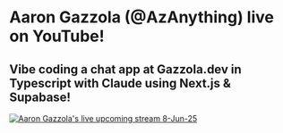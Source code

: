 # Aaron Gazzola (@AzAnything) live on YouTube! 
## Vibe coding a chat app at Gazzola.dev in Typescript with Claude using Next.js & Supabase!
[![Aaron Gazzola's live upcoming stream 8-Jun-25](https://github.com/user-attachments/assets/dc23efc9-2638-4535-8aed-991d8d1fd5b5)](https://youtube.com/live/rdDb2krSTjs?feature=share)
